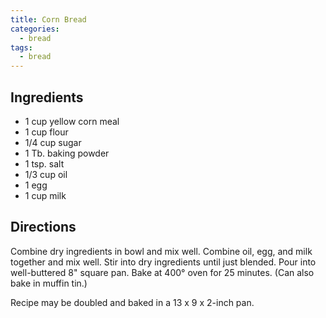 ```yaml
---
title: Corn Bread
categories:
  - bread
tags:
  - bread
---
```


## Ingredients

- 1 cup yellow corn meal
- 1 cup flour
- 1/4 cup sugar
- 1 Tb. baking powder
- 1 tsp. salt
- 1/3 cup oil
- 1 egg
- 1 cup milk

## Directions

Combine dry ingredients in bowl and mix well. Combine oil, egg, and milk together and
mix well. Stir into dry ingredients until just blended. Pour into well-buttered 8" square
pan. Bake at 400° oven for 25 minutes. (Can also bake in muffin tin.)

Recipe may be doubled and baked in a 13 x 9 x 2-inch pan.

